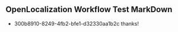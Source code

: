 ## OpenLocalization Workflow Test MarkDown
* 300b8910-8249-4fb2-bfe1-d32330aa1b2c thanks!

<!--HONumber=Sep16_HO1-->


